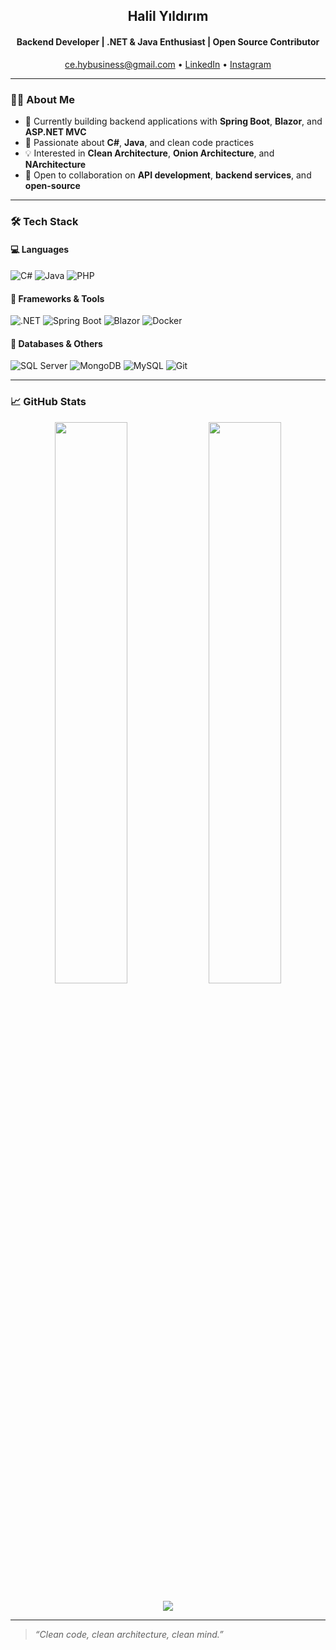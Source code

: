 <h2 align="center">Halil Yıldırım</h2>
<h4 align="center">Backend Developer | .NET & Java Enthusiast | Open Source Contributor</h4>

<p align="center">
  <a href="mailto:ce.hybusiness@gmail.com">ce.hybusiness@gmail.com</a> • 
  <a href="https://www.linkedin.com/in/0001myprofile/">LinkedIn</a> • 
  <a href="https://www.instagram.com/yyldrmhalil/">Instagram</a>
</p>

---

### 👨‍💻 About Me
- 🔭 Currently building backend applications with **Spring Boot**, **Blazor**, and **ASP.NET MVC**
- 💬 Passionate about **C#**, **Java**, and clean code practices
- 💡 Interested in **Clean Architecture**, **Onion Architecture**, and **NArchitecture**
- 🤝 Open to collaboration on **API development**, **backend services**, and **open-source**

---

### 🛠️ Tech Stack

#### 💻 Languages
![C#](https://img.shields.io/badge/C%23-239120?style=for-the-badge&logo=csharp&logoColor=white)
![Java](https://img.shields.io/badge/Java-007396?style=for-the-badge&logo=java&logoColor=white)
![PHP](https://img.shields.io/badge/PHP-777BB4?style=for-the-badge&logo=php&logoColor=white)

#### 🚀 Frameworks & Tools
![.NET](https://img.shields.io/badge/.NET-512BD4?style=for-the-badge&logo=dotnet&logoColor=white)
![Spring Boot](https://img.shields.io/badge/Spring_Boot-6DB33F?style=for-the-badge&logo=spring-boot&logoColor=white)
![Blazor](https://img.shields.io/badge/Blazor-512BD4?style=for-the-badge&logo=blazor&logoColor=white)
![Docker](https://img.shields.io/badge/Docker-2496ED?style=for-the-badge&logo=docker&logoColor=white)

#### 🧰 Databases & Others
![SQL Server](https://img.shields.io/badge/MSSQL-CC2927?style=for-the-badge&logo=microsoftsqlserver&logoColor=white)
![MongoDB](https://img.shields.io/badge/MongoDB-47A248?style=for-the-badge&logo=mongodb&logoColor=white)
![MySQL](https://img.shields.io/badge/MySQL-4479A1?style=for-the-badge&logo=mysql&logoColor=white)
![Git](https://img.shields.io/badge/Git-F05032?style=for-the-badge&logo=git&logoColor=white)

---

### 📈 GitHub Stats

<p align="center">
  <img src="https://github-readme-stats.vercel.app/api?username=devlightening&show_icons=true&theme=tokyonight&hide_border=true" width="48%" />
  <img src="https://github-readme-stats.vercel.app/api/top-langs/?username=devlightening&layout=compact&theme=tokyonight&hide_border=true" width="48%" />
</p>
<p align="center">
  <img src="https://github-readme-streak-stats.herokuapp.com/?user=devlightening&theme=tokyonight&hide_border=true" />
</p>

---

> _“Clean code, clean architecture, clean mind.”_
